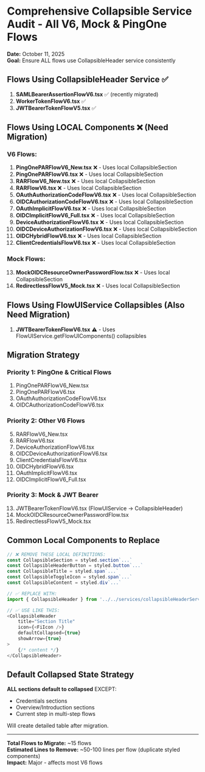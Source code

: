 # Comprehensive Collapsible Service Audit - All V6, Mock & PingOne Flows

**Date:** October 11, 2025  
**Goal:** Ensure ALL flows use CollapsibleHeader service consistently

## Flows Using CollapsibleHeader Service ✅

1. **SAMLBearerAssertionFlowV6.tsx** ✅ (recently migrated)
2. **WorkerTokenFlowV6.tsx** ✅ 
3. **JWTBearerTokenFlowV5.tsx** ✅

## Flows Using LOCAL Components ❌ (Need Migration)

### V6 Flows:
1. **PingOnePARFlowV6_New.tsx** ❌ - Uses local CollapsibleSection
2. **PingOnePARFlowV6.tsx** ❌ - Uses local CollapsibleSection
3. **RARFlowV6_New.tsx** ❌ - Uses local CollapsibleSection
4. **RARFlowV6.tsx** ❌ - Uses local CollapsibleSection
5. **OAuthAuthorizationCodeFlowV6.tsx** ❌ - Uses local CollapsibleSection
6. **OIDCAuthorizationCodeFlowV6.tsx** ❌ - Uses local CollapsibleSection
7. **OAuthImplicitFlowV6.tsx** ❌ - Uses local CollapsibleSection
8. **OIDCImplicitFlowV6_Full.tsx** ❌ - Uses local CollapsibleSection
9. **DeviceAuthorizationFlowV6.tsx** ❌ - Uses local CollapsibleSection
10. **OIDCDeviceAuthorizationFlowV6.tsx** ❌ - Uses local CollapsibleSection
11. **OIDCHybridFlowV6.tsx** ❌ - Uses local CollapsibleSection
12. **ClientCredentialsFlowV6.tsx** ❌ - Uses local CollapsibleSection

### Mock Flows:
13. **MockOIDCResourceOwnerPasswordFlow.tsx** ❌ - Uses local CollapsibleSection
14. **RedirectlessFlowV5_Mock.tsx** ❌ - Uses local CollapsibleSection

## Flows Using FlowUIService Collapsibles (Also Need Migration)

1. **JWTBearerTokenFlowV6.tsx** ⚠️ - Uses FlowUIService.getFlowUIComponents() collapsibles

## Migration Strategy

### Priority 1: PingOne & Critical Flows
1. PingOnePARFlowV6_New.tsx
2. PingOnePARFlowV6.tsx
3. OAuthAuthorizationCodeFlowV6.tsx
4. OIDCAuthorizationCodeFlowV6.tsx

### Priority 2: Other V6 Flows
5. RARFlowV6_New.tsx
6. RARFlowV6.tsx
7. DeviceAuthorizationFlowV6.tsx
8. OIDCDeviceAuthorizationFlowV6.tsx
9. ClientCredentialsFlowV6.tsx
10. OIDCHybridFlowV6.tsx
11. OAuthImplicitFlowV6.tsx
12. OIDCImplicitFlowV6_Full.tsx

### Priority 3: Mock & JWT Bearer
13. JWTBearerTokenFlowV6.tsx (FlowUIService → CollapsibleHeader)
14. MockOIDCResourceOwnerPasswordFlow.tsx
15. RedirectlessFlowV5_Mock.tsx

## Common Local Components to Replace

```typescript
// ❌ REMOVE THESE LOCAL DEFINITIONS:
const CollapsibleSection = styled.section`...`
const CollapsibleHeaderButton = styled.button`...`
const CollapsibleTitle = styled.span`...`
const CollapsibleToggleIcon = styled.span`...`
const CollapsibleContent = styled.div`...`

// ✅ REPLACE WITH:
import { CollapsibleHeader } from '../../services/collapsibleHeaderService';

// ✅ USE LIKE THIS:
<CollapsibleHeader
    title="Section Title"
    icon={<FiIcon />}
    defaultCollapsed={true}
    showArrow={true}
>
    {/* content */}
</CollapsibleHeader>
```

## Default Collapsed State Strategy

**ALL sections default to collapsed** EXCEPT:
- Credentials sections
- Overview/Introduction sections
- Current step in multi-step flows

Will create detailed table after migration.

---

**Total Flows to Migrate:** ~15 flows  
**Estimated Lines to Remove:** ~50-100 lines per flow (duplicate styled components)  
**Impact:** Major - affects most V6 flows

